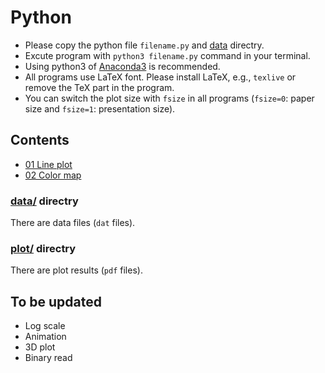 # Python

- Please copy the python file `filename.py` and [data](data-l) directry. 
- Excute program with `python3 filename.py` command in your terminal. 
- Using python3 of [Anaconda3](https://www.anaconda.com/) is recommended. 
- All programs use LaTeX font. Please install LaTeX, e.g., `texlive` or remove the TeX part in the program. 
- You can switch the plot size with `fsize` in all programs (`fsize=0`: paper size and `fsize=1`: presentation size). 


## Contents
- [01 Line plot](https://github.com/wataiwashi/TIL/blob/master/python/01plot_simple.py)
- [02 Color map](https://github.com/wataiwashi/TIL/blob/master/python/02plot_cmap.py)

### [data/](data-l) directry
There are data files (`dat` files). 

### [plot/](https://github.com/wataiwashi/TIL/tree/master/python/plot) directry
There are plot results (`pdf` files). 

[data-l]: https://github.com/wataiwashi/TIL/tree/master/python/data


## To be updated
- Log scale
- Animation
- 3D plot
- Binary read
